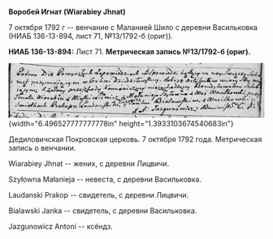 **Воробей Игнат (Wiarabiey Jhnat)**

7 октября 1792 г -- венчание с Маланией Шило с деревни Васильковка (НИАБ
136-13-894, лист 71, №13/1792-б (ориг)).

**НИАБ 136-13-894:** Лист 71. **Метрическая запись №13/1792-б (ориг).**

![](./media/dc7da788076b398ed5d3e75b023966ccc76ddd0a.png){width="6.496527777777778in"
height="1.3933103674540683in"}

Дедиловичская Покровская церковь. 7 октября 1792 года. Метрическая
запись о венчании.

Wiarabiey Jhnat -- жених, с деревни Лицвичи.

Szyłowna Małanieja -- невеста, с деревни Васильковка.

Laudanski Prakop -- свидетель, с деревни Лицвичи.

Bialawski Janka -- свидетель, с деревни Васильковка.

Jazgunowicz Antoni -- ксёндз.
